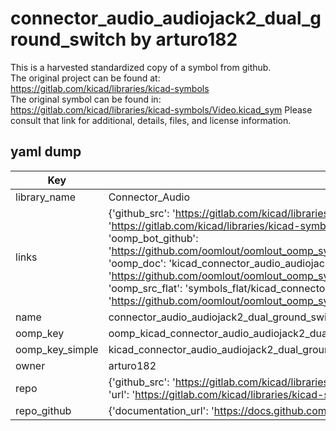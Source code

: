 # connector_audio_audiojack2_dual_ground_switch by arturo182  
This is a harvested standardized copy of a symbol from github.  
The original project can be found at:  
https://gitlab.com/kicad/libraries/kicad-symbols  
The original symbol can be found in:
https://gitlab.com/kicad/libraries/kicad-symbols/Video.kicad_sym
Please consult that link for additional, details, files, and license information.  
## yaml dump  
| Key | Value |  
| --- | --- |  
| library_name | Connector_Audio |  
| links | {'github_src': 'https://gitlab.com/kicad/libraries/kicad-symbols/Video.kicad_sym', 'github_src_repo': 'https://gitlab.com/kicad/libraries/kicad-symbols', 'oomp_bot': 'kicad_connector_audio_audiojack2_dual_ground_switch/working', 'oomp_bot_github': 'https://github.com/oomlout/oomlout_oomp_symbol_bot/tree/main/kicad_connector_audio_audiojack2_dual_ground_switch/working', 'oomp_doc': 'kicad_connector_audio_audiojack2_dual_ground_switch/working', 'oomp_doc_github': 'https://github.com/oomlout/oomlout_oomp_symbol_doc/tree/main/kicad_connector_audio_audiojack2_dual_ground_switch/working', 'oomp_src_flat': 'symbols_flat/kicad_connector_audio_audiojack2_dual_ground_switch/working', 'oomp_src_flat_github': 'https://github.com/oomlout/oomlout_oomp_symbol_src/tree/main/kicad_connector_audio_audiojack2_dual_ground_switch/working'} |  
| name | connector_audio_audiojack2_dual_ground_switch |  
| oomp_key | oomp_kicad_connector_audio_audiojack2_dual_ground_switch |  
| oomp_key_simple | kicad_connector_audio_audiojack2_dual_ground_switch |  
| owner | arturo182 |  
| repo | {'github_src': 'https://gitlab.com/kicad/libraries/kicad-symbols/Video.kicad_sym', 'name': 'libraries/kicad-symbols', 'owner': 'kicad', 'url': 'https://gitlab.com/kicad/libraries/kicad-symbols'} |  
| repo_github | {'documentation_url': 'https://docs.github.com/rest/repos/repos#get-a-repository', 'message': 'Not Found'} |  

